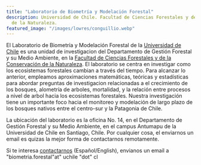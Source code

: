```yaml
---
title: "Laboratorio de Biometría y Modelación Forestal"
description: Universidad de Chile. Facultad de Ciencias Forestales y de la Conservación
  de la Naturaleza.
featured_image: "/images/lowres/conguillio.webp"
---
```


El Laboratorio de Biometría y Modelación Forestal de la [Universidad de Chile](https://www.uchile.cl) es una unidad de investigacion del Departamento de Gestión Forestal y su Medio Ambiente, en la [Facultad de Ciencias Forestales y de la Conservación de la Naturaleza](https://forestal.uchile.cl).
 El laboratorio se centra en investigar como
los ecosistemas forestales cambian a través del tiempo. Para alcanzar lo anterior, empleamos aproximaciones matemáticas, teóricas y estadísticas para abordar preguntas de investigacion relacionadas a el crecimiento de los bosques, alometría de arboles, mortalidad,
 y la relación entre procesos a nivel de arbol hacia los ecosistemas forestales. Nuestra investigación tiene un importante foco hacia el monitoreo y modelación de largo plazo de los bosques nativos entre el centro-sur y la Patagonia de Chile.

La ubicación del laboratorio es la oficina No. 14, en el Departamento de Gestión Forestal y su Medio Ambiente, en el campus Antumapu de la  Universidad de Chile en Santiago, Chile. Por cualquier cosa, el enviarnos un email es quizas la mejor forma de contactarnos remotamente.

Si te interesa [contactarnos](mailto:biometria.forestal@uchile.cl) (Español/English), envianos un email a "biometria.forestal"at" uchile "dot" cl
